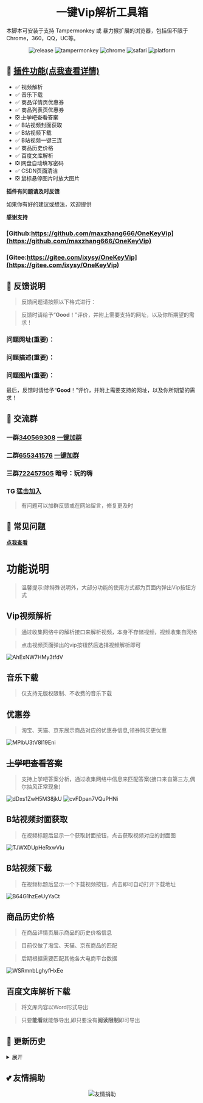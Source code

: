 <h1 align="center">一键Vip解析工具箱</h1> 

本脚本可安装于支持 Tampermonkey 或 暴力猴扩展的浏览器，包括但不限于Chrome，360，QQ，UC等。

<p align="center">
    <img src="https://img.shields.io/github/v/release/maxzhang666/OneKeyVip?sort=semver" alt="release">
    <img src="https://img.shields.io/badge/tamperMonkey-v4.8-brightgreen.svg" alt="tampermonkey">
    <img src="https://img.shields.io/badge/chrome%20x64-v76.0-brightgreen.svg" alt="chrome">
    <img src="https://img.shields.io/badge/safari%20-v12.0-brightgreen.svg" alt="safari">
    <img src="https://img.shields.io/badge/platform-Windows%20%7C%20Mac%20%7C%20Android-blue.svg" alt="platform">
</p>

## 🔧 [插件功能(点我查看详情)](https://wiki.wandhi.com/zh-cn/Feature.html)

* ✅ 视频解析
* ✅ 音乐下载
* ✅ 商品详情页优惠券
* ✅ 商品列表页优惠券
* ❎ ~~上学吧查看答案~~
* ✅ B站视频封面获取
* ✅ B站视频下载
* ✅ B站视频一键三连
* ✅ 商品历史价格
* ✅ 百度文库解析
* ❎ 网盘自动填写密码
* ✅ CSDN页面清洁
* ❎ 鼠标悬停图片时放大图片

**插件有问题请及时反馈**

如果你有好的建议或想法，欢迎提供

**感谢支持**

### [Github:https://github.com/maxzhang666/OneKeyVip](https://github.com/maxzhang666/OneKeyVip)

### [Gitee:https://gitee.com/ixysy/OneKeyVip](https://gitee.com/ixysy/OneKeyVip)

## 📜 反馈说明

> 反馈问题请按照以下格式进行：

> 反馈时请给予“**Good**！”评价，并附上需要支持的网址，以及你所期望的需求！

### 问题网址(**重要**)：

### 问题描述(**重要**)：

### 问题图片(**重要**)：

最后，反馈时请给予“**Good**！”评价，并附上需要支持的网址，以及你所期望的需求！

## 💩 交流群

### 一群[**340569308**](http://shang.qq.com/wpa/qunwpa?idkey=7fc3fef0db96421305e65c41cc081ffeca507fdc23cab93d731277be829985ec) [**一键加群**](http://shang.qq.com/wpa/qunwpa?idkey=7fc3fef0db96421305e65c41cc081ffeca507fdc23cab93d731277be829985ec)

### 二群[**655341576**](https://shang.qq.com/wpa/qunwpa?idkey=dd0275fbf9149b71e4f2f4e44902b552c846e9a2234f68eaca35a442510f061b) [**一键加群**](https://shang.qq.com/wpa/qunwpa?idkey=dd0275fbf9149b71e4f2f4e44902b552c846e9a2234f68eaca35a442510f061b)

### 三群[**722457505**](//shang.qq.com/wpa/qunwpa?idkey=a12d43edc065daad3043ca272a0eb9332ecd878f2921683c51e9d4e02554c80f) 暗号：玩的嗨

### TG [猛击加入](//t.me/joinchat/fDZTZfGWE_9lYTFl)

> 有问题可以加群反馈或在网站留言，修复更及时

## 📖 常见问题

[**点我查看**](https://wiki.wandhi.com/zh-cn/Faq.html)

# 功能说明

> 温馨提示:除特殊说明外，大部分功能的使用方式都为页面内弹出Vip按钮方式

## Vip视频解析

> 通过收集网络中的解析接口来解析视频，本身不存储视频，视频收集自网络

> 点击视频页面弹出的vip按钮然后选择视频解析即可

![AhExNW7HMy3tfdV](https://i.loli.net/2020/04/22/AhExNW7HMy3tfdV.png)

## 音乐下载

> 仅支持无版权限制、不收费的音乐下载

## 优惠券

> 淘宝、天猫、京东展示商品对应的优惠券信息,领券购买更优惠

![MPlbU3tV8I19Eni](https://i.loli.net/2020/04/22/MPlbU3tV8I19Eni.png)

## ~~上学吧查看答案~~

> 支持上学吧答案分析，通过收集网络中信息来匹配答案(接口来自第三方,偶尔抽风正常现象)

<img src='https://i.loli.net/2020/04/29/dDxs1ZwH5M38jkU.jpg' alt='dDxs1ZwH5M38jkU'/>

<img src='https://i.loli.net/2020/04/29/cvFDpan7VQuPHNi.png' alt='cvFDpan7VQuPHNi'/>

## B站视频封面获取

> 在视频标题后显示一个获取封面按钮，点击获取视频对应的封面图

<img src='https://i.loli.net/2020/04/29/TJWXDUpHeRxwViu.png' alt='TJWXDUpHeRxwViu'/>

## B站视频下载

> 在视频标题后显示一个下载视频按钮，点击即可自动打开下载地址

![B64G1hzEeUyYaCt](https://i.loli.net/2020/07/09/B64G1hzEeUyYaCt.png)

## 商品历史价格

> 在商品详情页展示商品的历史价格信息

> 目前仅做了淘宝、天猫、京东商品的匹配

> 后期根据需要匹配其他各大电商平台数据

![WSRmnbLghyfHxEe](https://i.loli.net/2020/04/22/WSRmnbLghyfHxEe.png)


## 百度文库解析下载

> 将文库内容以Word形式导出

> 只要**能看**就能够导出,即只要没有**阅读限制**即可导出


## 🔔 更新历史

<details>
<summary>展开</summary>
<pre>
<b>小调整不在记录</b>
<ul>
<li>4.2.41 csdn移除代码复制部分限制</li>
<li>4.2.39 修正已知问题,上学吧下个版本下线</li>
<li>4.2.35 修正喜马拉雅匹配</li>
<li>4.2.33 修正bili部分页面不显示按钮</li>
<li>4.2.32 修正历史价格弹窗不显示的问题</li>
<li>4.2.32 修正部分已知问题</li>
<li>4.2.31 增加新的匹配规则</li>
<li>4.2.30 修复部分浏览器页面滚动条失效</li>
<li>4.2.29 新增CSDN界面净化功能</li>
<li>4.2.28 历史价格验证跳回原始页,悬浮按钮添加关闭操作</li>
<li>4.2.27 历史价格修复,淘宝增加列表优惠券查询</li>
<li>4.2.26 历史价格状态显示修复</li>
<li>4.2.25 历史价格临时解决方案</li>
<li>4.2.24 修复历史价格</li>
<li>4.2.23 新增bilibili一键三连</li>
<li>4.2.22 修正已知Bug</li>
<li>4.2.21 修正已知Bug</li>
<li>4.2.20 修正bilibili相关功能</li>
<li>4.2.19 更新历史价格</li>
<li>4.2.18 修复历史价格不显示问题</li>
<li>4.2.17 修复一个匹配问题</li>
<li>4.2.16 兼容性调整</li>
<li>4.2.15 修正bilibili按钮不展示问题</li>
<li>4.2.14 修复BiliBili视频下载</li>
<li>4.2.13 修正BiliBili播放器异常</li>
<li>4.2.12 新增苏宁、唯品会历史价格查询</li>
<li>4.2.11 修正bilibili分集下载问题</li>
<li>4.2.10 修正bilibili下载地址过期</li>
<li>4.2.9 新增bilibili视频下载，也许能下载大会员~(谁知道呢🥳)</li>
<li>4.2.8 修复历史价格显示异常</li>
<li>4.2.7 修复已知Bug</li>
<li>4.2.6 修复Bug</li>
<li>4.2.5 优化上学吧提示</li>
<li>4.2.4 修正菜单无法移动的Bug</li>
<li>4.2.3 历史价格增加二维码展示</li>
<li>4.2.2 历史价格增加二维码展示</li>
<li>4.2.1 变更bilibili加载方式，优化提示信息</li>
<li>4.2.0 修复已知bug</li>
<li>4.1.9 修复bilibili播放器消失</li>
<li>4.1.8 历史价格适配淘宝页面</li>
<li>4.1.7 增加缓存策略</li>
<li>4.1.6 优化更新</li>
<li>4.1.5 修正已知bug</li>
<li>4.1.4 增加京东历史价格</li>
<li>4.1.3 流程优化</li>
<li>4.1.2 变更bili封面按钮位置</li>
<li>4.1.1 修正上学吧异常</li>
<li>4.1.0 修正一处Bug</li>
<li>4.0.9 适应B站新连接类型，修正上学吧答案获取，提高用户体验</li>
<li>4.0.8 修正已知bug,添加信息反馈路径</li>
<li>4.0.7 添加阿里系商品历史价格查询，其他电商页面待集成</li>
<li>4.0.6 添加B站封面获取</li>
<li>4.0.5 修正上学吧答案查看</li>
<li>4.0.4 修正音乐点击异常</li>
<li>4.0.3 修正样式冲突</li>
<li>4.0.2 修正样式冲突</li>
<li>4.0.1 添加匹配规则，变更CSS样式加载方式</li>
<li>4.0.0 版本重构</li>
</ul>
</pre>

<a href="https://github.com/maxzhang666/OneKeyVip/blob/master/CHANGELOG" >More</a>

</details>



## 💕 友情捐助

<p align="center">
<img src="https://i.loli.net/2019/05/14/5cda672add6f594934.jpg" alt="友情捐助">
</p>
